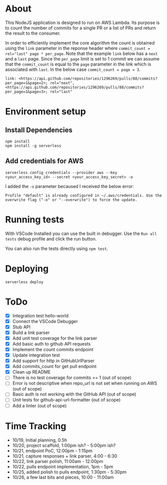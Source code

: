 
# About
This NodeJS application is designed to run on AWS Lambda. Its purpose is to count the number of commits for a single PR or a list of PRs and return the result to the consumer.

In order to efficiently implement the core algorithm the count is obtained using the `link` parameter in the reponse header where `commit_count = rel="last" page * per_page`. Note that the example `link` below has a `next` and a `last` page. Since the `per_page` limit is set to 1 commit we can assume that the `commit_count` is equal to the `page` parameter in the link which is associated with `last`. In the below case `commit_count = page = 3`.

```
link: <https://api.github.com/repositories/1296269/pulls/88/commits?per_page=1&page=2>; rel="next", <https://api.github.com/repositories/1296269/pulls/88/commits?per_page=1&page=3>; rel="last"
```

# Environment setup

## Install Dependencies
```
npm install
npm install -g serverless
```

## Add credentials for AWS
```
serverless config credentials --provider aws --key <your_access_key_id> --secret <your_access_key_secret> -o
```

I added the `-o` parameter becaused I received the below error:

```
Profile "default" is already configured in ~/.aws/credentials. Use the overwrite flag ("-o" or "--overwrite") to force the update.
```

# Running tests
With VSCode Installed you can use the built in debugger. Use the `Run all tests` debug profile and click the run button.

You can also run the tests directly using `npm test`.

# Deploying
```
serverless deploy
```

# ToDo
- [x] Integration test hello-world
- [x] Connect the VSCode Debugger
- [x] Stub API
- [x] Build a link parser
- [x] Add unit test coverage for the link parser
- [x] Add basic auth to github API requests
- [x] Implement the count commits endpoint
- [x] Update integration test
- [x] Add support for http in GitHubUrlParser
- [x] Add commits_count for get pull endpoint
- [x] Clean up README
- [ ] There is no test coverage for commits == 1 (out of scope)
- [ ] Error is not descriptive when repo_url is not set when running on AWS (out of scope)
- [ ] Basic auth is not working with the GitHub API (out of scope)
- [ ] Unit tests for github-api-url-formatter (out of scope)
- [ ] Add a linter (out of scope)

# Time Tracking
- 10/19, Initial planning, 0.5h
- 10/20, project scaffold, 1:00pm ish? - 5:00pm ish?
- 10/21, endpoint PoC, 12:00pm - 1:15pm
- 10/21, capture responses + link parser, 4:00 - 6:30
- 10/22, link parser polish, 11:00am - 12:00pm
- 10/22, pulls endpoint implementation, 1pm - 5pm
- 10/25, added polish to pulls endpoint, 1:30pm - 5:30pm
- 10/26, a few last bits and pieces, 10:00 - 11:00am